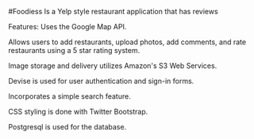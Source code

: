 #Foodiess
 Is a Yelp style restaurant application that has reviews

Features: Uses the Google Map API.

Allows users to add restaurants, upload photos, add comments, and rate restaurants using a 5 star rating system.

Image storage and delivery utilizes Amazon's S3 Web Services.

Devise is used for user authentication and sign-in forms.

Incorporates a simple search feature.

CSS styling is done with Twitter Bootstrap.

Postgresql is used for the database.